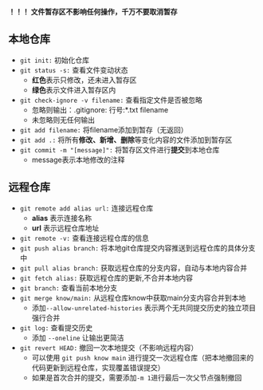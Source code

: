 **！！！ 文件暂存区不影响任何操作，千万不要取消暂存**
## 本地仓库
- ```git init:``` 初始化仓库
- ```git status -s:```  查看文件变动状态 
  - **红色**表示只修改，还未进入暂存区
  - **绿色**表示文件进入暂存区内
- ```git check-ignore -v filename:```  查看指定文件是否被忽略 
  - 忽略则输出：.gitignore: 行号:*.txt      filename
  - 未忽略则无任何输出
- ```git add filename:``` 将filename添加到暂存（无返回）
- ```git add .:``` 将所有**修改、新增、删除**等变化内容的文件添加到暂存区
- ```git commit -m "[message]":``` 将暂存区文件进行**提交**到本地仓库
  - message表示本地修改的注释

## 远程仓库
- ```git remote add alias url:``` 连接远程仓库
  - **alias** 表示连接名称
  - **url** 表示远程仓库地址   
- ```git remote -v:``` 查看连接远程仓库的信息
- ```git push alias branch:``` 将本地git仓库提交内容推送到远程仓库的具体分支中
- ```git pull alias branch:``` 获取远程仓库的分支内容，自动与本地内容合并
- ```git fetch alias:``` 获取远程仓库的更新,不合并本地内容
- ```git branch:``` 查看当前本地分支
- ```git merge know/main:``` 从远程仓库know中获取main分支内容合并到本地
  - 添加```--allow-unrelated-histories``` 表示两个无共同提交历史的独立项目强行合并
- ```git log:``` 查看提交历史
  - 添加 ```--oneline``` 让输出更简洁
- ```git revert HEAD:``` 撤回一次本地提交（不影响远程内容）
  - 可以使用 ```git push know main``` 进行提交一次远程仓库（把本地撤回来的代码更新到远程仓库，实现覆盖错误提交）
  - 如果是首次合并的提交，需要添加```-m 1```进行最后一次父节点强制撤回
